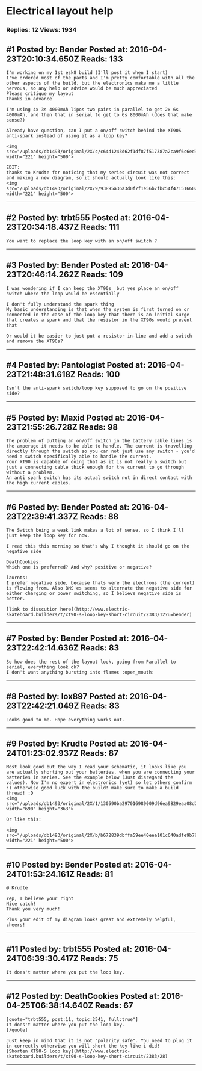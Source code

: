 # Electrical layout help

### Replies: 12 Views: 1934

## \#1 Posted by: Bender Posted at: 2016-04-23T20:10:34.650Z Reads: 133

```
I'm working on my 1st esk8 build (I'll post it when I start)
I've ordered most of the parts and I'm pretty comfortable with all the other aspects of the build, but the electronics make me a little nervous, so any help or advice would be much appreciated 
Please critique my layout
Thanks in advance 

I'm using 4x 3s 4000mAh lipos two pairs in parallel to get 2x 6s 4000mAh, and then that in serial to get to 6s 8000mAh (does that make sense?)

Already have question, can I put a on/off switch behind the XT90S anti-spark instead of using it as a loop key?

<img src="/uploads/db1493/original/2X/c/c64d1243d62f1df87f517387a2ca9f6c6ed9d278.jpg" width="221" height="500">

EDIT:
thanks to Krudte for noticing that my series circuit was not correct and making a new diagram, so it should actually look like this:
<img src="/uploads/db1493/original/2X/9/93895a36a3d0f7f1e56b7fbc54f471516602e229.jpg" width="221" height="500">
```

---
## \#2 Posted by: trbt555 Posted at: 2016-04-23T20:34:18.437Z Reads: 111

```
You want to replace the loop key with an on/off switch ?
```

---
## \#3 Posted by: Bender Posted at: 2016-04-23T20:46:14.262Z Reads: 109

```
I was wondering if I can keep the XT90s  but yes place an on/off switch where the loop would be essentially 

I don't fully understand the spark thing
My basic understanding is that when the system is first turned on or connected in the case of the loop key that there is an initial surge that creates a spark and that the resistor in the XT90s would prevent that

Or would it be easier to just put a resistor in-line and add a switch and remove the XT90s?
```

---
## \#4 Posted by: Pantologist Posted at: 2016-04-23T21:48:31.618Z Reads: 100

```
Isn't the anti-spark switch/loop key supposed to go on the positive side?
```

---
## \#5 Posted by: Maxid Posted at: 2016-04-23T21:55:26.728Z Reads: 98

```
The problem of putting an on/off switch in the battery cable lines is the amperage it needs to be able to handle. The current is travelling directly through the switch so you can not just use any switch - you'd need a switch specifically able to handle the current.
Your XT90 is capable of doing that as it is not really a switch but just a connecting cable thick enough for the current to go through without a problem.
An anti spark switch has its actual switch not in direct contact with the high current cables.
```

---
## \#6 Posted by: Bender Posted at: 2016-04-23T22:39:41.337Z Reads: 88

```
The Switch being a weak link makes a lot of sense, so I think I'll just keep the loop key for now.

I read this this morning so that's why I thought it should go on the negative side

DeathCookies:
Which one is preferred? And why? positive or negative?

laurnts:
I prefer negative side, because thats were the electrons (the current) is flowing from. Also BMS'es seems to alternate the negative side for either charging or power switching, so I believe negative side is better.

[link to disscution here](http://www.electric-skateboard.builders/t/xt90-s-loop-key-short-circuit/2383/12?u=bender)
```

---
## \#7 Posted by: Bender Posted at: 2016-04-23T22:42:14.636Z Reads: 83

```
So how does the rest of the layout look, going from Parallel to serial, everything look ok?
I don't want anything bursting into flames :open_mouth:
```

---
## \#8 Posted by: lox897 Posted at: 2016-04-23T22:42:21.049Z Reads: 83

```
Looks good to me. Hope everything works out.
```

---
## \#9 Posted by: Krudte Posted at: 2016-04-24T01:23:02.937Z Reads: 87

```
Most look good but the way I read your schematic, it looks like you are actually shorting out your batteries, when you are connecting your batteries in series. See the example below (Just disregard the values). Now I'm no expert in electronics (yet) so let others confirm :) otherwise good luck with the build! make sure to make a build thread! :D
<img src="/uploads/db1493/original/2X/1/130590ba297016989009d96ea9829eaa08d2fdb3.png" width="690" height="363">

Or like this:

<img src="/uploads/db1493/original/2X/b/b672839dbffa59ee40eea101c640adfe9b78602f.jpg" width="221" height="500">
```

---
## \#10 Posted by: Bender Posted at: 2016-04-24T01:53:24.161Z Reads: 81

```
@ Krudte

Yep, I believe your right
Nice catch!
Thank you very much!

Plus your edit of my diagram looks great and extremely helpful, cheers!
```

---
## \#11 Posted by: trbt555 Posted at: 2016-04-24T06:39:30.417Z Reads: 75

```
It does't matter where you put the loop key.
```

---
## \#12 Posted by: DeathCookies Posted at: 2016-04-25T06:38:14.640Z Reads: 67

```
[quote="trbt555, post:11, topic:2541, full:true"]
It does't matter where you put the loop key.
[/quote]

Just keep in mind that it is not "polarity safe". You need to plug it in correctly otherwise you will short the key like i did!
[Shorten XT90-S loop key](http://www.electric-skateboard.builders/t/xt90-s-loop-key-short-circuit/2383/28)
```

---
